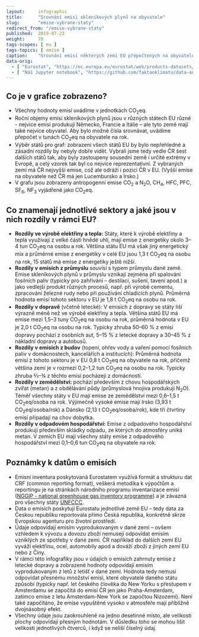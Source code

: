```yaml
---
layout:     infographic
title:      "Srovnání emisí skleníkových plynů na obyvatele"
slug:       "emise-vybrane-staty"
redirect_from: "/emise-vybrane-staty"
published:  2019-07-23
weight:     70
tags-scopes: [ eu ]
tags-topics: [ emise ]
caption:    "Srovnání emisí některých zemí EU přepočtených na obyvatele (jednotka jsou tuny CO<sub>2</sub>eq na obyvatele), zobrazeny podle sektorů."
data-orig:
  - [ "Eurostat", "https://ec.europa.eu/eurostat/web/products-datasets/-/ENV_AIR_GGE" ]
  - [ "Náš Jupyter notebook", "https://github.com/faktaoklimatu/data-analysis/blob/master/notebooks/emissions-selected-countries.ipynb" ]
---
```


## Co je v grafice zobrazeno?

* Všechny hodnoty emisí uvádíme v jednotkách <glossary id="co2eq">CO<sub>2</sub>eq</glossary>.
* Roční objemy emisí skleníkových plynů jsou v různých státech EU různé - nejvíce emisí produkují Německo, Francie a Itálie – ale tyto země mají také nejvíce obyvatel. Aby bylo možné čísla srovnávat, uvádíme přepočet v tunách CO<sub>2</sub>eq na obyvatele na rok.
* Výběr států pro graf: zobrazení všech států EU by bylo nepřehledné a zásadní rozdíly by nebyly dobře vidět. Vybrali jsme tedy vedle ČR šest dalších států tak, aby byly zastoupeny sousední země i určité extrémy v Evropě, a celý vzorek tak byl co nejvíce reprezentativní. Z vybraných zemí má ČR nejvyšší emise, což ale odráží i pozici ČR v EU. (Vyšší emise na obyvatele než ČR má jen Lucembursko a Irsko.)
* V grafu jsou zobrazeny <glossary id="antropogennisklenikoveplyny">antropogenní emise</glossary> CO<sub>2</sub> a N<sub>2</sub>O, CH<sub>4</sub>, HFC, PFC, SF<sub>6</sub>, NF<sub>3</sub> vyjádřené jako <glossary id="co2eq">CO<sub>2</sub>eq</glossary>.

## Co znamenají jednotlivé sektory a jaké jsou v nich rozdíly v rámci EU?

* __Rozdíly ve výrobě elektřiny a tepla:__ Státy, které k výrobě elektřiny a tepla využívají z velké části hnědé uhlí, mají emise z energetiky okolo 3–4 tun CO<sub>2</sub>eq na osobu a rok. Většina státu EU má však jiný energetický mix a průměrné emise z energetiky v celé EU jsou 1,3 t CO<sub>2</sub>eq na osobu na rok, 15 států má emise z energetiky ještě nižší.
* __Rozdíly v emisích z průmyslu__ souvisí s typem průmyslu dané země. Emise skleníkových plynů v průmyslu vznikají zejména při spalování fosilních paliv (typicky pro zahřívání – destilaci, sušení, tavení apod.) a jako vedlejší produkt různých procesů, např. při výrobě cementu, zpracování železné rudy nebo při používání chladicích plynů. Průměrná hodnota emisí tohoto sektoru v EU je 1,8 t CO<sub>2</sub>eq na osobu na rok.
* __Rozdíly v dopravě__ (včetně letecké): V emisích z dopravy se státy liší výrazně méně než ve výrobě elektřiny a tepla. Většina států EU má emise mezi 1,5–3 tuny CO<sub>2</sub>eq na osobu na rok, průměrná hodnota v EU je 2,0 t CO<sub>2</sub>eq na osobu na rok. Typicky zhruba 50–60 % z emisí dopravy pochází z osobních aut, 5–15 % z letecké dopravy a 30–45 % z nákladní dopravy a autobusů.
* __Rozdíly v emisích z budov__ (topení, ohřev vody a vaření pomocí fosilních paliv v domácnostech, kancelářích a institucích): Průměrná hodnota emisí z tohoto sektoru je v EU 0,8 t CO<sub>2</sub>eq na obyvatele na rok, přičemž většina zemí je v rozmezí 0,2–1,2 tun CO<sub>2</sub>eq na osobu na rok. Typicky zhruba ⅔–¾ z těchto emisí pocházejí z domácností.
* __Rozdíly v zemědělství:__ pochází především z chovu hospodářských zvířat (metan) a z obdělávání půdy (průmyslová hnojiva produkují N<sub>2</sub>O). Téměř všechny státy v EU mají emise ze zemědělství mezi 0,6–1,5 t CO<sub>2</sub>eq/osoba na rok. Výjimečně vysoké emise mají Irsko (3,93 t CO<sub>2</sub>eq/osoba/rok) a Dánsko (2,13 t CO<sub>2</sub>eq/osoba/rok), kde tři čtvrtiny emisí připadají na chov dobytka.
* __Rozdíly v odpadovém hospodářství:__ Emise z odpadového hospodářství produkují především skládky odpadu, ze kterých do atmosféry uniká metan. V zemích EU mají všechny státy emise z odpadového hospodářství mezi 0,1–0,6 tun CO<sub>2</sub>eq na obyvatele na rok.

## Poznámky k datům o emisích

* Emisní inventura poskytovaná Eurostatem využívá formát a strukturu dat CRF (common reporting format), veškerá metodika k výpočtům a reportingu je na stránkách národního programu inventarizace emisí ([NGGIP - national greenhouse gas inventory programme](https://www.ipcc-nggip.iges.or.jp/)) a je závazná pro všechny státy [UNFCCC](https://cs.wikipedia.org/wiki/R%C3%A1mcov%C3%A1_%C3%BAmluva_OSN_o_zm%C4%9Bn%C4%9B_klimatu).
* Data o emisích poskytují Eurostatu jednotlivé země EU – tedy data za Českou republiku reportovala přímo Česká republika, konkrétně skrze Evropskou agenturu pro životní prostředí.
* Údaje odpovídají emisím vyprodukovaným v dané zemi – ovšem vzhledem k vývozu a dovozu zboží nemusejí odpovídat emisím vzniklých ze spotřeby v dané zemi. ČR například do dalších zemí EU vyváží elektřinu, ocel, automobily apod a dováží zboží z jiných zemí EU nebo z Číny.
* V rámci této infografiky jsou v údajích o emisích zahrnuty emise z letecké dopravy a zobrazené hodnoty odpovídají emisím vyprodukovaným z letů z letišť v dané zemi. Hodnota tedy nemusí odpovídat přesnému množství emisí, které obyvatelé daného státu způsobí (typicky např. let českého člověka do New Yorku s přestupem v Amsterdamu se započítá do emisí ČR jen jako Praha-Amsterdam, zatímco emise z letu Amsterdam-New York se započtou Nizozemí). Není také započítáno, že emise vypuštěné vysoko v atmosféře mají přibližně dvojnásobný efekt.
* Všechny údaje jsou zaokrouhlené na jedno desetinné místo, ale velikosti plochy odpovídají přesným hodnotám. V důsledku toho se mohou lišit velikosti jednotlivých čtverců, i když se neliší číselný údaj.
